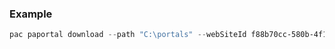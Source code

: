 ### Example

```powershell
pac paportal download --path "C:\portals" --webSiteId f88b70cc-580b-4f1a-87c3-41debefeb902
```